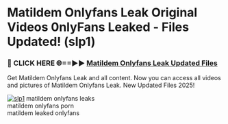 # Matildem Onlyfans Leak Original Videos 0nlyFans Leaked - Files Updated! (slp1)

<h3>🔴 CLICK HERE 🌐==►► <a href="https://tinyurl.com/3hn5wdd3" rel="nofollow">Matildem Onlyfans Leak Updated Files</a></h3>

Get Matildem Onlyfans Leak and all content. Now you can access all videos and pictures of Matildem Onlyfans Leak. New Updated Files 2025!

[![slp1](https://i.imgur.com/4HnBqBT.gif)](https://tinyurl.com/3hn5wdd3)
matildem onlyfans leaks<br>
matildem onlyfans porn<br>
matildem leaked onlyfans